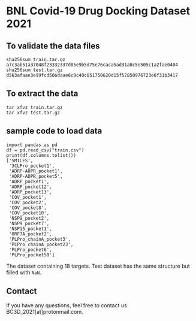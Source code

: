 # BNL Covid-19 Drug Docking Dataset 2021


## To validate the data files
```
sha256sum train.tar.gz 
a7c3ab51a37048f23332337d05e9b5d75e76caca5ad31a8c5e505c1a2fae0404
sha256sum test.tar.gz
d563afaae3e99fcd566daae6c9c40c851750620d15f52850976723e6f31b3417
```

## To extract the data
```
tar xfvz train.tar.gz 
tar xfvz test.tar.gz
```

## sample code to load data
```
import pandas as pd
df = pd.read_csv("train.csv")
print(df.columns.tolist())
['SMILES',
 '3CLPro_pocket1',
 'ADRP-ADPR_pocket1',
 'ADRP-ADPR_pocket5',
 'ADRP_pocket1',
 'ADRP_pocket12',
 'ADRP_pocket13',
 'COV_pocket1',
 'COV_pocket2',
 'COV_pocket8',
 'COV_pocket10',
 'NSP9_pocket2',
 'NSP9_pocket7',
 'NSP15_pocket1',
 'ORF7A_pocket2',
 'PLPro_chainA_pocket3',
 'PLPro_chainA_pocket23',
 'PLPro_pocket6',
 'PLPro_pocket50']
```
The dataset containing 18 targets.
Test dataset has the same structure but filled with `NaN`.

## Contact

If you have any questions, feel free to contact us BC3D_2021[at]protonmail.com.


